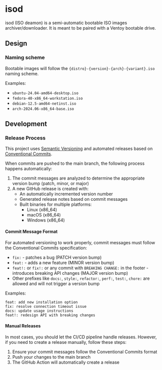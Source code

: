 # isod

isod (ISO deamon) is a semi-automatic bootable ISO images archiver/downloader.
It is meant to be paired with a Ventoy bootable drive.

## Design

### Naming scheme

Bootable images will follow the `{distro}-{version}-{arch}-{variant}.iso` naming
scheme.

Examples:

- `ubuntu-24.04-amd64-desktop.iso`
- `fedora-40-x86_64-workstation.iso`
- `debian-12.5-amd64-netinst.iso`
- `arch-2024.06-x86_64-base.iso`

## Development

### Release Process

This project uses [Semantic Versioning](https://semver.org/) and automated
releases based on [Conventional Commits](https://www.conventionalcommits.org/).

When commits are pushed to the main branch, the following process happens
automatically:

1. The commit messages are analyzed to determine the appropriate version bump
   (patch, minor, or major)
2. A new GitHub release is created with:
   - An automatically incremented version number
   - Generated release notes based on commit messages
   - Built binaries for multiple platforms:
     - Linux (x86_64)
     - macOS (x86_64)
     - Windows (x86_64)

#### Commit Message Format

For automated versioning to work properly, commit messages must follow the
Conventional Commits specification:

- `fix:` - patches a bug (PATCH version bump)
- `feat:` - adds a new feature (MINOR version bump)
- `feat!:` or `fix!:` or any commit with `BREAKING CHANGE:` in the footer -
  introduces breaking API changes (MAJOR version bump)
- Other prefixes like `docs:`, `style:`, `refactor:`, `perf:`, `test:`, `chore:`
  are allowed and will not trigger a version bump

Examples:

```
feat: add new installation option
fix: resolve connection timeout issue
docs: update usage instructions
feat!: redesign API with breaking changes
```

#### Manual Releases

In most cases, you should let the CI/CD pipeline handle releases. However, if
you need to create a release manually, follow these steps:

1. Ensure your commit messages follow the Conventional Commits format
2. Push your changes to the main branch
3. The GitHub Action will automatically create a release
